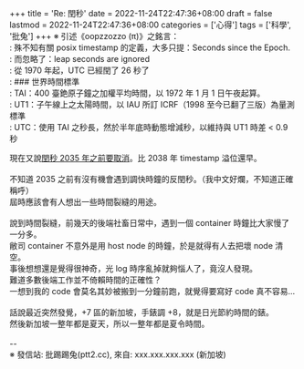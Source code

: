 +++
title = 'Re: 閏秒'
date = 2022-11-24T22:47:36+08:00
draft = false
lastmod = 2022-11-24T22:47:36+08:00
categories = ['心得']
tags = ['科學', '批兔']
+++
※ 引述《oopzzozzo (π)》之銘言：<br>
: 殊不知有關 posix timestamp 的定義，大多只提：Seconds since the Epoch.<br>
: 而忽略了：leap seconds are ignored<br>
: 從 1970 年起，UTC 已經閏了 26 秒了<br>
: ### 世界時間標準<br>
: TAI：400 臺銫原子鐘之加權平均時間，以 1972 年 1 月 1 日午夜起算。<br>
: UT1：子午線上之太陽時間，以 IAU 所訂 ICRF（1998 至今已翻了三版）為量測標準<br>
: UTC：使用 TAI 之秒長，然於半年底時動態增減秒，以維持與 UT1 時差 < 0.9 秒

現在又說[閏秒 2035 年之前要取消](https://www.bipm.org/documents/20126/66742098/Draft-Resolutions-2022.pdf/2e8e53df-7a14-3fc8-8a04-42dd47df1a04)。比 2038 年 timestamp 溢位還早。<br>
<br>
不知道 2035 之前有沒有機會遇到調快時鐘的反閏秒。（我中文好爛，不知道正確稱呼）<br>
屆時應該會有人想出一些時間裂縫的用途。<br>
<br>
說到時間裂縫，前幾天的後端社畜日常中，遇到一個 container 時鐘比大家慢了一分多。<br>
敝司 container 不意外是用 host node 的時鐘，於是就得有人去把壞 node 清空。<br>
事後想想還是覺得很神奇，光 log 時序亂掉就夠惱人了，竟沒人發現。<br>
難道多數後端工作並不倚賴時間的正確性？<br>
一想到我的 code 會莫名其妙被搬到一分鐘前跑，就覺得要寫好 code 真不容易…<br>
<br>
話說最近突然發覺，+7 區的新加坡，手錶調 +8，就是日光節約時間的錶。<br>
然後新加坡一整年都是夏天，所以一整年都是夏令時間。<br>
<br>
--<br>
※ 發信站: 批踢踢兔(ptt2.cc), 來自: xxx.xxx.xxx.xxx (新加坡)<br>

